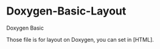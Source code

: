 # Doxygen-Basic-Layout
Doxygen Basic

Those file is for layout on Doxygen, you can set in [HTML].


